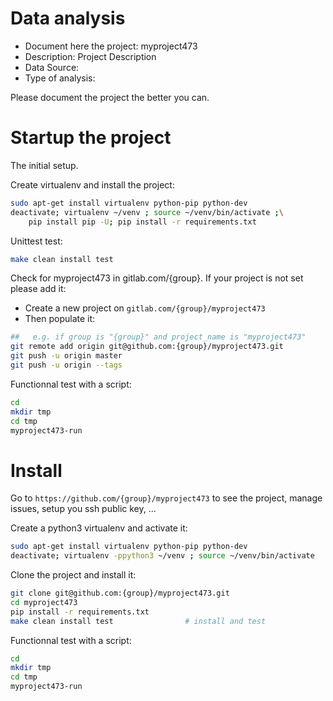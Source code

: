 # Data analysis
- Document here the project: myproject473
- Description: Project Description
- Data Source:
- Type of analysis:

Please document the project the better you can.

# Startup the project

The initial setup.

Create virtualenv and install the project:
```bash
sudo apt-get install virtualenv python-pip python-dev
deactivate; virtualenv ~/venv ; source ~/venv/bin/activate ;\
    pip install pip -U; pip install -r requirements.txt
```

Unittest test:
```bash
make clean install test
```

Check for myproject473 in gitlab.com/{group}.
If your project is not set please add it:

- Create a new project on `gitlab.com/{group}/myproject473`
- Then populate it:

```bash
##   e.g. if group is "{group}" and project_name is "myproject473"
git remote add origin git@github.com:{group}/myproject473.git
git push -u origin master
git push -u origin --tags
```

Functionnal test with a script:

```bash
cd
mkdir tmp
cd tmp
myproject473-run
```

# Install

Go to `https://github.com/{group}/myproject473` to see the project, manage issues,
setup you ssh public key, ...

Create a python3 virtualenv and activate it:

```bash
sudo apt-get install virtualenv python-pip python-dev
deactivate; virtualenv -ppython3 ~/venv ; source ~/venv/bin/activate
```

Clone the project and install it:

```bash
git clone git@github.com:{group}/myproject473.git
cd myproject473
pip install -r requirements.txt
make clean install test                # install and test
```
Functionnal test with a script:

```bash
cd
mkdir tmp
cd tmp
myproject473-run
```
